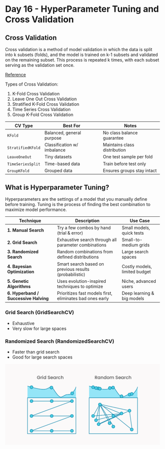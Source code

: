 # Day 16 - HyperParameter Tuning and Cross Validation

## Cross Validation

Cross validation is a method of model validation in which the data is split into k subsets (folds), and the model is trained on k-1 subsets and validated on the remaining subset. This process is repeated k times, with each subset serving as the validation set once.

 [Reference](https://youtu.be/fSytzGwwBVw?si=IbnrTHHUsSJLGv-c)

 Types of Cross Validation:

 1. K-Fold Cross Validation
 2. Leave One Out Cross Validation
 3. Stratified K-Fold Cross Validation
 4. Time Series Cross Validation
 5. Group K-Fold Cross Validation

| CV Type           | Best For                    | Notes                        |
| ----------------- | --------------------------- | ---------------------------- |
| `KFold`           | Balanced, general purpose   | No class balance guarantee   |
| `StratifiedKFold` | Classification w/ imbalance | Maintains class distribution |
| `LeaveOneOut`     | Tiny datasets               | One test sample per fold     |
| `TimeSeriesSplit` | Time-based data             | Train before test only       |
| `GroupKFold`      | Grouped data                | Ensures groups stay intact   |

## What is Hyperparameter Tuning?

Hyperparameters are the settings of a model that you manually define before training.
Tuning is the process of finding the best combination to maximize model performance.

| Technique                             | Description                                              | Use Case                      |
| ------------------------------------- | -------------------------------------------------------- | ----------------------------- |
| **1. Manual Search**                  | Try a few combos by hand (trial & error)                 | Small models, quick tests     |
| **2. Grid Search**                    | Exhaustive search through all parameter combinations     | Small-to-medium grids         |
| **3. Randomized Search**              | Random combinations from defined distributions           | Large search spaces           |
| **4. Bayesian Optimization**          | Smart search based on previous results (probabilistic)   | Costly models, limited budget |
| **5. Genetic Algorithms**             | Uses evolution-inspired techniques to optimize           | Niche, advanced users         |
| **6. Hyperband / Successive Halving** | Prioritizes fast models first, eliminates bad ones early | Deep learning & big models    |

### Grid Search (GridSearchCV)

- Exhaustive
- Very slow for large spaces

### Randomized Search (RandomizedSearchCV)

- Faster than grid search
- Good for large search spaces

![Difference](image.png)
